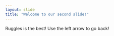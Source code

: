 ```yaml
---
layout: slide
title: "Welcome to our second slide!"
---
```

Ruggles is the best!
Use the left arrow to go back!
